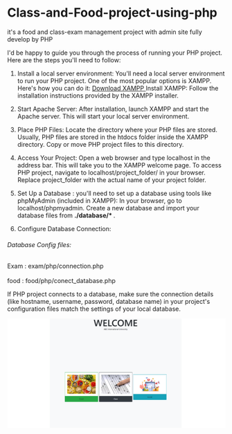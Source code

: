 # Class-and-Food-project-using-php
it's a food and class-exam management project with admin site fully develop by PHP


I'd be happy to guide you through the process of running your PHP project. Here are the steps you'll need to follow:

1. Install a local server environment:
You'll need a local server environment to run your PHP project. One of the most popular options is XAMPP. Here's how you can do it: <a href="https://sourceforge.net/projects/xampp/" target="_blank" > Download XAMPP </a>
Install XAMPP: Follow the installation instructions provided by the XAMPP installer.

2. Start Apache Server: After installation, launch XAMPP and start the Apache server. This will start your local server environment.

3. Place PHP Files:
Locate the directory where your PHP files are stored. Usually, PHP files are stored in the htdocs folder inside the XAMPP directory.
Copy or move PHP project files to this directory.

4. Access Your Project:
Open a web browser and type localhost in the address bar. This will take you to the XAMPP welcome page.
To access PHP project, navigate to localhost/project_folder/ in your browser. Replace project_folder with the actual name of your project folder.

5. Set Up a Database : you'll need to set up a database using tools like phpMyAdmin (included in XAMPP):
In your browser, go to localhost/phpmyadmin.
Create a new database and import your database files from <b> ./database/* </b> .
  

7. Configure Database Connection:
  <h6> Database Config files:</h6>
    <div > Exam : exam/php/connection.php </div> <br/>
    <div > food : food/php/conect_database.php </div>

If PHP project connects to a database, make sure the connection details (like hostname, username, password, database name) in your project's configuration files match the settings of your local database.


<img src="image/class-food.png" />
